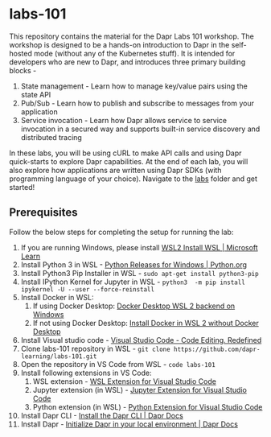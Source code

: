 # labs-101

This repository contains the material for the Dapr Labs 101 workshop. The workshop is designed to be a hands-on introduction to Dapr in the self-hosted mode (without any of the Kubernetes stuff). It is intended for developers who are new to Dapr, and introduces three primary building blocks - 
1. State management - Learn how to manage key/value pairs using the state API
1. Pub/Sub - Learn how to publish and subscribe to messages from your application
1. Service invocation - Learn how Dapr allows service to service invocation in a secured way and supports built-in service discovery and distributed tracing
 
In these labs, you will be using cURL to make API calls and using Dapr quick-starts to explore Dapr capabilities. At the end of each lab, you will also explore how applications are written using Dapr SDKs (with programming language of your choice). Navigate to the [labs](./labs) folder and get started!

## Prerequisites

Follow the below steps for completing the setup for running the lab:

1. If you are running Windows, please install [WSL2 Install WSL | Microsoft Learn](https://learn.microsoft.com/en-us/windows/wsl/install)
1. Install Python 3 in WSL - [Python Releases for Windows | Python.org](https://www.python.org/downloads/windows/)
1. Install Python3 Pip Installer in WSL - `sudo apt-get install python3-pip`
1. Install IPython Kernel for Jupyter in WSL - `python3  -m pip install ipykernel -U --user --force-reinstall`
1. Install Docker in WSL:
    1. If using Docker Desktop: [Docker Desktop WSL 2 backend on Windows](https://docs.docker.com/desktop/windows/wsl/)
    1. If not using Docker Desktop: [Install Docker in WSL 2 without Docker Desktop](https://nickjanetakis.com/blog/install-docker-in-wsl-2-without-docker-desktop)
1. Install Visual studio code - [Visual Studio Code - Code Editing. Redefined](https://code.visualstudio.com/)
1. Clone labs-101 repository in WSL - `git clone https://github.com/dapr-learning/labs-101.git`
1. Open the repository in VS Code from WSL - `code labs-101` 
1. Install following extensions in VS Code:
    1. WSL extension - [WSL Extension for Visual Studio Code](https://marketplace.visualstudio.com/items?itemName=ms-vscode-remote.remote-wsl)
    1. Jupyter extension (in WSL) - [Jupyter Extension for Visual Studio Code](https://marketplace.visualstudio.com/items?itemName=ms-toolsai.jupyter)
    1. Python extension (in WSL) - [Python Extension for Visual Studio Code](https://marketplace.visualstudio.com/items?itemName=ms-python.python)
1. Install Dapr CLI - [Install the Dapr CLI | Dapr Docs](https://docs.dapr.io/getting-started/install-dapr-cli/)
1. Install Dapr - [Initialize Dapr in your local environment | Dapr Docs](https://docs.dapr.io/getting-started/install-dapr-selfhost/)